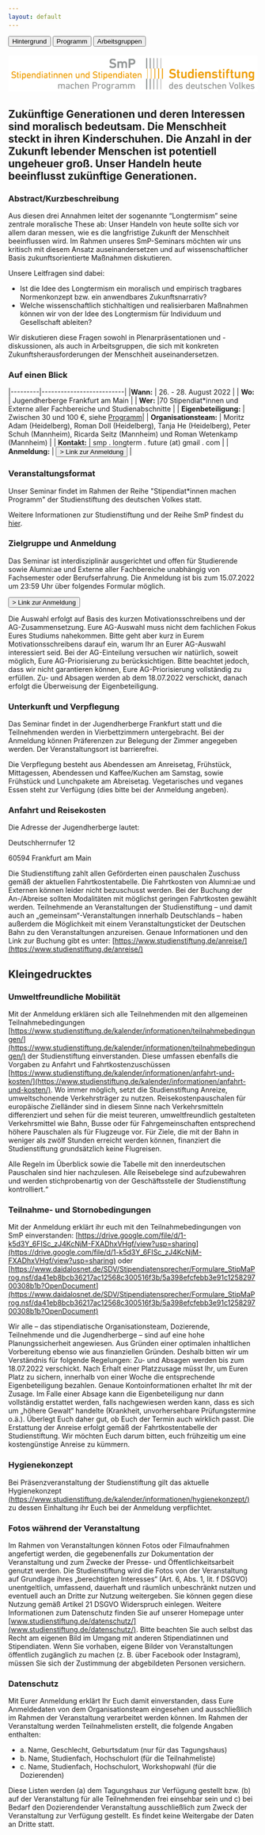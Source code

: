 ```yaml
---
layout: default
---
```


<div class="menu">
<button class="menuitem" onclick="window.location = 'Hintergrund.html'">Hintergrund</button>
<button class="menuitem" onclick="window.location = 'Programm.html'">Programm</button>
<button class="menuitem" onclick="window.location = 'Arbeitsgruppen.html'">Arbeitsgruppen</button>
</div>

<div style="display: block; text-align: center; width: 100%; margin-top: 2vw;">
<img src="assets\stustigif.gif">
</div>

## Zukünftige Generationen und deren Interessen sind moralisch bedeutsam. Die Menschheit steckt in ihren Kinderschuhen. Die Anzahl in der Zukunft lebender Menschen ist potentiell ungeheuer groß. Unser Handeln heute beeinflusst zukünftige Generationen.


### Abstract/Kurzbeschreibung

Aus diesen drei Annahmen leitet der sogenannte “Longtermism” seine zentrale moralische These ab: Unser Handeln von heute sollte sich vor allem daran messen, wie es die langfristige Zukunft der Menschheit beeinflussen wird. Im Rahmen unseres SmP-Seminars möchten wir uns kritisch mit diesem Ansatz auseinandersetzen und auf wissenschaftlicher Basis zukunftsorientierte Maßnahmen diskutieren.

Unsere Leitfragen sind dabei: 

- Ist die Idee des Longtermism ein moralisch und empirisch tragbares Normenkonzept bzw. ein anwendbares Zukunftsnarrativ?
- Welche wissenschaftlich stichhaltigen und realisierbaren Maßnahmen können wir von der Idee des Longtermism für Individuum und Gesellschaft ableiten? 

Wir diskutieren diese Fragen sowohl in Plenarpräsentationen und -diskussionen, als auch in Arbeitsgruppen, die sich mit konkreten Zukunftsherausforderungen der Menschheit auseinandersetzen.


### Auf einen Blick

|---------|--------------------------|
|**Wann:** | 26. - 28. August 2022 |
| **Wo:** | Jugendherberge Frankfurt am Main |
| **Wer:** |70 Stipendiat\*innen und Externe aller Fachbereiche und Studienabschnitte |
| **Eigenbeteiligung:** | Zwischen 30 und 100 €, siehe [Programm](Programm.html)|
| **Organisationsteam:** | Moritz Adam (Heidelberg), Roman Doll (Heidelberg), Tanja He (Heidelberg), Peter Schuh (Mannheim), Ricarda Seitz (Mannheim) und Roman Wetenkamp (Mannheim) |
| **Kontakt:** | smp . longterm . future (at) gmail . com |
| **Anmeldung:** | <button class="button_orange" onclick="window.location='https://forms.gle/1avkD3Whic7yQp9LA'">> Link zur Anmeldung</button> |

### Veranstaltungsformat
Unser Seminar findet im Rahmen der Reihe "Stipendiat*innen machen Programm" der Studienstiftung des deutschen Volkes statt.

Weitere Informationen zur Studienstiftung und der Reihe SmP findest du [hier](https://www.studienstiftung.de/stipendiaten/smp/).

### Zielgruppe und Anmeldung
Das Seminar ist interdisziplinär ausgerichtet und offen für Studierende sowie Alumni:ae und Externe aller Fachbereiche unabhängig von Fachsemester oder Berufserfahrung. Die Anmeldung ist bis zum 15.07.2022 um 23:59 Uhr über folgendes Formular möglich.

<div class="center"><button class="button_orange" onclick="window.location='https://forms.gle/1avkD3Whic7yQp9LA'">> Link zur Anmeldung</button></div>

Die Auswahl erfolgt auf Basis des kurzen Motivationsschreibens und der AG-Zusammensetzung. Eure AG-Auswahl muss nicht dem fachlichen Fokus Eures Studiums nahekommen. Bitte geht aber kurz in Eurem Motivationsschreibens darauf ein, warum Ihr an Eurer AG-Auswahl interessiert seid. Bei der AG-Einteilung versuchen wir natürlich, soweit möglich, Eure AG-Priorisierung zu berücksichtigen. Bitte beachtet jedoch, dass wir nicht garantieren können, Eure AG-Priorisierung vollständig zu erfüllen. Zu- und Absagen werden ab dem 18.07.2022 verschickt, danach erfolgt die Überweisung der Eigenbeteiligung.

### Unterkunft und Verpflegung
Das Seminar findet in der Jugendherberge Frankfurt statt und die Teilnehmenden werden in Vierbettzimmern untergebracht. Bei der Anmeldung können Präferenzen zur Belegung der Zimmer angegeben werden. Der Veranstaltungsort ist barrierefrei. 

Die Verpflegung besteht aus Abendessen am Anreisetag, Frühstück, Mittagessen, Abendessen und Kaffee/Kuchen am Samstag, sowie Frühstück und Lunchpakete am Abreisetag. Vegetarisches und veganes Essen steht zur Verfügung (dies bitte bei der Anmeldung angeben).

### Anfahrt und Reisekosten
Die Adresse der Jugendherberge lautet: 

Deutschherrnufer 12

60594 Frankfurt am Main

Die Studienstiftung zahlt allen Geförderten einen pauschalen Zuschuss gemäß der aktuellen Fahrtkostentabelle. Die Fahrtkosten von Alumni:ae und Externen können leider nicht bezuschusst werden. Bei der Buchung der An-/Abreise sollten Modalitäten mit möglichst geringen Fahrtkosten gewählt werden.
Teilnehmende an Veranstaltungen der Studienstiftung – und damit auch an „gemeinsam“-Veranstaltungen innerhalb Deutschlands – haben außerdem die Möglichkeit mit einem Veranstaltungsticket der Deutschen Bahn zu den Veranstaltungen anzureisen. Genaue Informationen und den Link zur Buchung gibt es unter: 
 [https://www.studienstiftung.de/anreise/](https://www.studienstiftung.de/anreise/)


## Kleingedrucktes
### Umweltfreundliche Mobilität
Mit der Anmeldung erklären sich alle Teilnehmenden mit den allgemeinen Teilnahmebedingungen [https://www.studienstiftung.de/kalender/informationen/teilnahmebedingungen/](https://www.studienstiftung.de/kalender/informationen/teilnahmebedingungen/) der Studienstiftung einverstanden. Diese umfassen ebenfalls die Vorgaben zu Anfahrt und Fahrtkostenzuschüssen [https://www.studienstiftung.de/kalender/informationen/anfahrt-und-kosten/](https://www.studienstiftung.de/kalender/informationen/anfahrt-und-kosten/). Wo immer möglich, setzt die Studienstiftung Anreize, umweltschonende Verkehrsträger zu nutzen. Reisekostenpauschalen für europäische Zielländer sind in diesem Sinne nach Verkehrsmitteln differenziert und sehen für die meist teureren, umweltfreundlich gestalteten Verkehrsmittel wie Bahn, Busse oder für Fahrgemeinschaften entsprechend höhere Pauschalen als für Flugzeuge vor. Für Ziele, die mit der Bahn in weniger als zwölf Stunden erreicht werden können, finanziert die Studienstiftung grundsätzlich keine Flugreisen.

Alle Regeln im Überblick sowie die Tabelle mit den innerdeutschen Pauschalen sind hier nachzulesen. Alle Reisebelege sind aufzubewahren und werden stichprobenartig von der Geschäftsstelle der Studienstiftung kontrolliert.“

### Teilnahme- und Stornobedingungen
Mit der Anmeldung erklärt ihr euch mit den Teilnahmebedingungen von SmP einverstanden: [https://drive.google.com/file/d/1-k5d3Y_6FISc_zJ4KcNjM-FXADhxVHgf/view?usp=sharing](https://drive.google.com/file/d/1-k5d3Y_6FISc_zJ4KcNjM-FXADhxVHgf/view?usp=sharing) oder [https://www.daidalosnet.de/SDV/Stipendiatensprecher/Formulare_StipMaProg.nsf/da41eb8bcb36217ac12568c300516f3b/5a398efcfebb3e91c125829700308b1b?OpenDocument](https://www.daidalosnet.de/SDV/Stipendiatensprecher/Formulare_StipMaProg.nsf/da41eb8bcb36217ac12568c300516f3b/5a398efcfebb3e91c125829700308b1b?OpenDocument)

Wir alle – das stipendiatische Organisationsteam, Dozierende, Teilnehmende und die Jugendherberge – sind auf eine hohe Planungssicherheit angewiesen. Aus Gründen einer optimalen inhaltlichen Vorbereitung ebenso wie aus finanziellen Gründen. Deshalb bitten wir um Verständnis für folgende Regelungen:
Zu- und Absagen werden bis zum 18.07.2022 verschickt. Nach Erhalt einer Platzzusage müsst Ihr, um Euren Platz zu sichern, innerhalb von einer Woche die entsprechende Eigenbeteiligung bezahlen. Genaue Kontoinformationen erhaltet Ihr mit der Zusage.
Im Falle einer Absage kann die Eigenbeteiligung nur dann vollständig erstattet werden, falls nachgewiesen werden kann, dass es sich um „höhere Gewalt“ handelte (Krankheit, unvorhersehbare Prüfungstermine o.ä.). Überlegt Euch daher gut, ob Euch der Termin auch wirklich passt.
Die Erstattung der Anreise erfolgt gemäß der Fahrtkostentabelle der Studienstiftung. Wir möchten Euch darum bitten, euch frühzeitig um eine kostengünstige Anreise zu kümmern.

### Hygienekonzept
Bei Präsenzveranstaltung der Studienstiftung gilt das aktuelle Hygienekonzept [(https://www.studienstiftung.de/kalender/informationen/hygienekonzept/)](https://www.studienstiftung.de/kalender/informationen/hygienekonzept/) zu dessen Einhaltung ihr Euch bei der Anmeldung verpflichtet. 


### Fotos während der Veranstaltung
Im Rahmen von Veranstaltungen können Fotos oder Filmaufnahmen angefertigt werden, die gegebenenfalls zur Dokumentation der Veranstaltung und zum Zwecke der Presse- und Öffentlichkeitsarbeit genutzt werden. Die Studienstiftung wird die Fotos von der Veranstaltung auf Grundlage ihres „berechtigten Interesses“ (Art. 6, Abs. 1, lit. f DSGVO) unentgeltlich, umfassend, dauerhaft und räumlich unbeschränkt nutzen und eventuell auch an Dritte zur Nutzung weitergeben. Sie können gegen diese Nutzung gemäß Artikel 21 DSGVO Widerspruch einlegen. Weitere Informationen zum Datenschutz finden Sie auf unserer Homepage unter [www.studienstiftung.de/datenschutz/](www.studienstiftung.de/datenschutz/).
Bitte beachten Sie auch selbst das Recht am eigenen Bild im Umgang mit anderen Stipendiatinnen und Stipendiaten. Wenn Sie vorhaben, eigene Bilder von Veranstaltungen öffentlich zugänglich zu machen (z. B. über Facebook oder Instagram), müssen Sie sich der Zustimmung der abgebildeten Personen versichern.

### Datenschutz
Mit Eurer Anmeldung erklärt Ihr Euch damit einverstanden, dass Eure Anmeldedaten von dem Organisationsteam eingesehen und ausschließlich im Rahmen der Veranstaltung verarbeitet werden können. Im Rahmen der Veranstaltung werden Teilnahmelisten erstellt, die folgende Angaben enthalten:

- a. Name, Geschlecht, Geburtsdatum (nur für das Tagungshaus)
- b. Name, Studienfach, Hochschulort (für die Teilnahmeliste)
- c. Name, Studienfach, Hochschulort, Workshopwahl (für die Dozierenden)

Diese Listen werden (a) dem Tagungshaus zur Verfügung gestellt bzw. (b) auf der Veranstaltung für alle Teilnehmenden frei einsehbar sein und c) bei Bedarf den Dozierendender Veranstaltung ausschließlich zum Zweck der Veranstaltung zur Verfügung gestellt. Es findet keine Weitergabe der Daten an Dritte statt.



